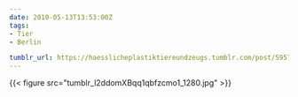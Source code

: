 ```yaml
---
date: 2010-05-13T13:53:00Z
tags:
- Tier
- Berlin

tumblr_url: https://haesslicheplastiktiereundzeugs.tumblr.com/post/595719033
---
```

{{< figure src="tumblr_l2ddomXBqq1qbfzcmo1_1280.jpg" >}}
